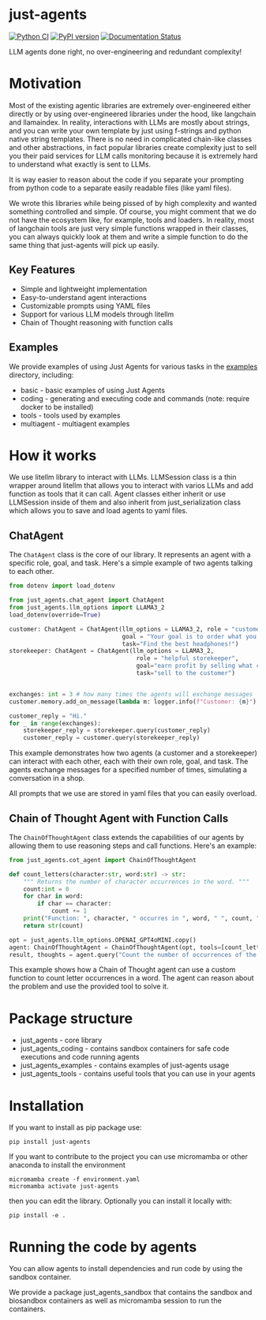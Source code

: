 # just-agents
[![Python CI](https://github.com/longevity-genie/just-agents/actions/workflows/python-ci.yaml/badge.svg)](https://github.com/longevity-genie/just-agents/actions/workflows/python-ci.yaml)
[![PyPI version](https://badge.fury.io/py/just-agents.svg)](https://badge.fury.io/py/just-agents)
[![Documentation Status](https://readthedocs.org/projects/just-agents/badge/?version=latest)](https://just-agents.readthedocs.io/en/latest/?badge=latest)


LLM agents done right, no over-engineering and redundant complexity! 

# Motivation

Most of the existing agentic libraries are extremely over-engineered either directly or by using over-engineered libraries under the hood, like langchain and llamaindex.
In reality, interactions with LLMs are mostly about strings, and you can write your own template by just using f-strings and python native string templates.
There is no need in complicated chain-like classes and other abstractions, in fact popular libraries create complexity just to sell you their paid services for LLM calls monitoring because it is extremely hard to understand what exactly is sent to LLMs.

It is way easier to reason about the code if you separate your prompting from python code to a separate easily readable files (like yaml files).

We wrote this libraries while being pissed of by high complexity and wanted something controlled and simple.
Of course, you might comment that we do not have the ecosystem like, for example, tools and loaders. In reality, most of langchain tools are just very simple functions wrapped in their classes, you can always quickly look at them and write a simple function to do the same thing that just-agents will pick up easily.

## Key Features

- Simple and lightweight implementation
- Easy-to-understand agent interactions
- Customizable prompts using YAML files
- Support for various LLM models through litellm
- Chain of Thought reasoning with function calls

## Examples

We provide examples of using Just Agents for various tasks in the [examples](examples) directory, including:

* basic - basic examples of using Just Agents
* coding - generating and executing code and commands (note: require docker to be installed)
* tools - tools used by examples
* multiagent - multiagent examples

# How it works

We use litellm library to interact with LLMs.
LLMSession class is a thin wrapper around litellm that allows you to interact with varios LLMs and add function as tools that it can call.
Agent classes either inherit or use LLMSession inside of them and also inherit from just_serialization class which allows you to save and load agents to yaml files.


## ChatAgent

The `ChatAgent` class is the core of our library. 
It represents an agent with a specific role, goal, and task. Here's a simple example of two agents talking to each other.

```python
from dotenv import load_dotenv

from just_agents.chat_agent import ChatAgent
from just_agents.llm_options import LLAMA3_2
load_dotenv(override=True)

customer: ChatAgent = ChatAgent(llm_options = LLAMA3_2, role = "customer at a shop",
                                goal = "Your goal is to order what you want, while speaking concisely and clearly",
                                task="Find the best headphones!")
storekeeper: ChatAgent = ChatAgent(llm_options = LLAMA3_2,
                                    role = "helpful storekeeper",
                                    goal="earn profit by selling what customers need",
                                    task="sell to the customer")


exchanges: int = 3 # how many times the agents will exchange messages
customer.memory.add_on_message(lambda m: logger.info(f"Customer: {m}") if m.role == "user" else logger.info(f"Storekeeper: {m}"))

customer_reply = "Hi."
for _ in range(exchanges):
    storekeeper_reply = storekeeper.query(customer_reply)
    customer_reply = customer.query(storekeeper_reply)
```

This example demonstrates how two agents (a customer and a storekeeper) can interact with each other, each with their own role, goal, and task. The agents exchange messages for a specified number of times, simulating a conversation in a shop.

All prompts that we use are stored in yaml files that you can easily overload.

## Chain of Thought Agent with Function Calls

The `ChainOfThoughtAgent` class extends the capabilities of our agents by allowing them to use reasoning steps and call functions. Here's an example:

```python
from just_agents.cot_agent import ChainOfThoughtAgent

def count_letters(character:str, word:str) -> str:
    """ Returns the number of character occurrences in the word. """
    count:int = 0
    for char in word:
        if char == character:
            count += 1
    print("Function: ", character, " occurres in ", word, " ", count, " times.")
    return str(count)

opt = just_agents.llm_options.OPENAI_GPT4oMINI.copy()
agent: ChainOfThoughtAgent = ChainOfThoughtAgent(opt, tools=[count_letters])
result, thoughts = agent.query("Count the number of occurrences of the letter 'L' in the word - 'LOLLAPALOOZA'.")
```

This example shows how a Chain of Thought agent can use a custom function to count letter occurrences in a word. The agent can reason about the problem and use the provided tool to solve it.

# Package structure

* just_agents - core library
* just_agents_coding - contains sandbox containers for safe code executions and code running agents
* just_agents_examples - contains examples of just-agents usage
* just_agents_tools - contains useful tools that you can use in your agents

# Installation

If you want to install as pip package use:
```
pip install just-agents
```

If you want to contribute to the project you can use micromamba or other anaconda to install the environment
```
micromamba create -f environment.yaml
micromamba activate just-agents
```
then you can edit the library. Optionally you can install it locally with:
```
pip install -e .
```

# Running the code by agents

You can allow agents to install dependencies and run code by using the sandbox container.

We provide a package just_agents_sandbox that contains the sandbox and biosandbox containers as well as micromamba session to run the containers.